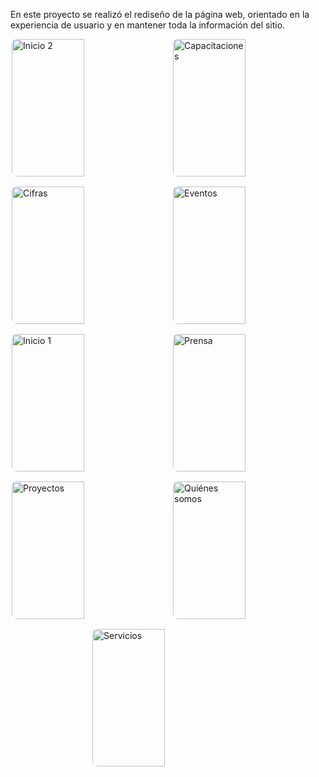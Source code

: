<p>En este proyecto se realizó el rediseño de la página web, orientado en la experiencia de usuario y en mantener toda la información del sitio.</p>

<style>
  .img-grid {
    display: flex;
    flex-wrap: wrap;
    gap: 16px;
    justify-content: center;
  }
  .img-grid img {
    width: 48%;
    height: 220px;
    object-fit: cover;
    border-radius: 8px;
  }
</style>

<div class="img-grid">
  <img src="https://github.com/user-attachments/assets/e377972e-5613-4934-9f6c-f10879c75abc" alt="Inicio 2"/>
  <img src="https://github.com/user-attachments/assets/0cbda18b-f034-487c-b97d-86e6929d3c9f" alt="Capacitaciones"/>
  <img src="https://github.com/user-attachments/assets/abaa05a5-ee60-435b-91c8-7c66c6851f12" alt="Cifras"/>
  <img src="https://github.com/user-attachments/assets/265ca155-4627-40ff-881d-2e80e0fa0a7b" alt="Eventos"/>
  <img src="https://github.com/user-attachments/assets/46b8af33-b619-46ce-b1f1-9a2392e68284" alt="Inicio 1"/>
  <img src="https://github.com/user-attachments/assets/f7a90646-0ea9-4dd8-8aed-9102a461542f" alt="Prensa"/>
  <img src="https://github.com/user-attachments/assets/ba1e3f0f-6858-4b54-a22e-6069ebc6a2ea" alt="Proyectos"/>
  <img src="https://github.com/user-attachments/assets/c168ff29-7627-45d0-b973-e7b014fba58e" alt="Quiénes somos"/>
  <img src="https://github.com/user-attachments/assets/92c2b03f-258b-4b71-a726-06dbce8c7d51" alt="Servicios"/>
</div>

